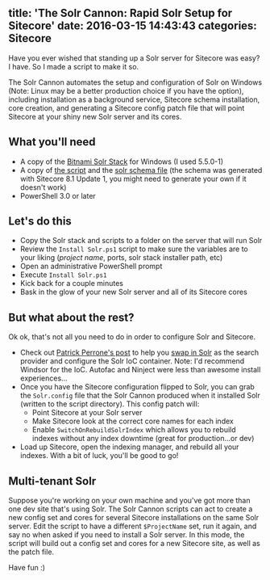 title: 'The Solr Cannon: Rapid Solr Setup for Sitecore'
date: 2016-03-15 14:43:43
categories: Sitecore
---
Have you ever wished that standing up a Solr server for Sitecore was easy? I have. So I made a script to make it so.

The Solr Cannon automates the setup and configuration of Solr on Windows (Note: Linux may be a better production choice if you have the option), including installation as a background service, Sitecore schema installation, core creation, and generating a Sitecore config patch file that will point Sitecore at your shiny new Solr server and its cores.

## What you'll need

* A copy of the [Bitnami Solr Stack](https://bitnami.com/stack/solr) for Windows (I used 5.5.0-1)
* A copy of [the script](https://gist.github.com/kamsar/ef8811bd458603f1e808#file-install-solr-ps1) and the [solr schema file](https://gist.github.com/kamsar/ef8811bd458603f1e808#file-schema-xml) (the schema was generated with Sitecore 8.1 Update 1, you might need to generate your own if it doesn't work)
* PowerShell 3.0 or later

## Let's do this

* Copy the Solr stack and scripts to a folder on the server that will run Solr
* Review the `Install Solr.ps1` script to make sure the variables are to your liking (_project name_, ports, solr stack installer path, etc)
* Open an administrative PowerShell prompt
* Execute `Install Solr.ps1`
* Kick back for a couple minutes
* Bask in the glow of your new Solr server and all of its Sitecore cores

## But what about the rest?

Ok ok, that's not all you need to do in order to configure Solr and Sitecore. 

* Check out [Patrick Perrone's post](http://sitecoreblog.patrickperrone.com/2015/02/sitecore-8-solr-part33-configur-ageddon.html) to help you [swap in Solr](http://sitecoreblog.patrickperrone.com/2015/03/a-script-to-swap-search-in-sitecore.html) as the search provider and configure the Solr IoC container. Note: I'd recommend Windsor for the IoC. Autofac and Ninject were less than awesome install experiences...
* Once you have the Sitecore configuration flipped to Solr, you can grab the `Solr.config` file that the Solr Cannon produced when it installed Solr (written to the script directory). This config patch will:
	* Point Sitecore at your Solr server
	* Make Sitecore look at the correct core names for each index
	* Enable `SwitchOnRebuildSolrIndex` which allows you to rebuild indexes without any index downtime (great for production...or dev)
* Load up Sitecore, open the indexing manager, and rebuild all your indexes. With a bit of luck, you'll be good to go!
 
## Multi-tenant Solr

Suppose you're working on your own machine and you've got more than one dev site that's using Solr. The Solr Cannon scripts can act to create a new config set and cores for several Sitecore installations on the same Solr server. Edit the script to have a different `$ProjectName` set, run it again, and say no when asked if you need to install a Solr server. In this mode, the script will build out a config set and cores for a new Sitecore site, as well as the patch file.


Have fun :)